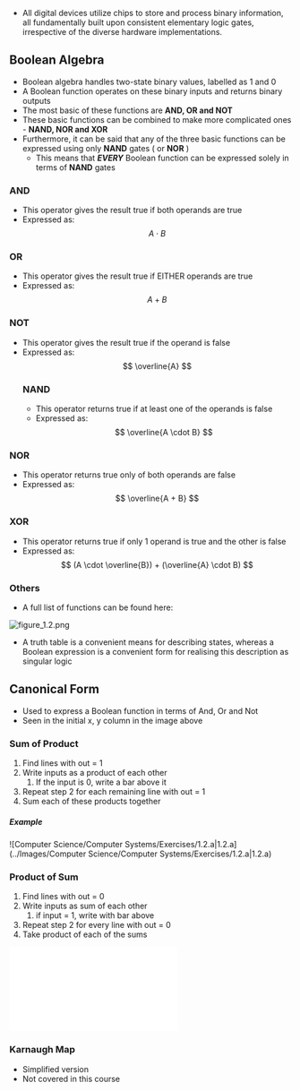 - All digital devices utilize chips to store and process binary information, all fundamentally built upon consistent elementary logic gates, irrespective of the diverse hardware implementations.

## Boolean Algebra
- Boolean algebra handles two-state binary values, labelled as 1 and 0
- A Boolean function operates on these binary inputs and returns binary outputs
- The most basic of these functions are **AND, OR and NOT**
- These basic functions can be combined to make more complicated ones - **NAND, NOR and XOR**
- Furthermore, it can be said that any of the three basic functions can be expressed using only **NAND** gates ( or **NOR** )
	- This means that ***EVERY*** Boolean function can be expressed solely in terms of **NAND** gates

### AND
- This operator gives the result true if both operands are true
- Expressed as: $$ A \cdot B $$
### OR
- This operator gives the result true if EITHER operands are true
- Expressed as: $$ A + B $$
### NOT
- This operator gives the result true if the operand is false
- Expressed as: $$ \overline{A} $$
  ### NAND
  - This operator returns true if at least one of the operands is false
  - Expressed as:$$ \overline{A \cdot B} $$
### NOR
- This operator returns true only of both operands are false
- Expressed as: $$ \overline{A + B} $$
### XOR
- This operator returns true if only 1 operand is true and the other is false
- Expressed as: $$ (A \cdot \overline{B}) + (\overline{A} \cdot B) $$
### Others
- A full list of functions can be found here:

![figure_1.2.png](../Images/figure_1.2.png)

- A truth table is a convenient means for describing states, whereas a Boolean expression is a convenient form for realising this description as singular logic

## Canonical Form
- Used to express a Boolean function in terms of And, Or and Not
- Seen in the initial x, y column in the image above

### Sum of Product
1. Find lines with out = 1
2. Write inputs as a product of each other
	1. If the input is 0, write a bar above it
3. Repeat step 2 for each remaining line with out = 1
4. Sum each of these products together

##### Example

![Computer Science/Computer Systems/Exercises/1.2.a|1.2.a](../Images/Computer Science/Computer Systems/Exercises/1.2.a|1.2.a)

### Product of Sum
1. Find lines with out = 0
2. Write inputs as sum of each other
	1. if input = 1, write with bar above
3. Repeat step 2 for every line with out = 0
4. Take product of each of the sums

![1.2.b](../Images/1.2.b)

### Karnaugh Map
- Simplified version
- Not covered in this course